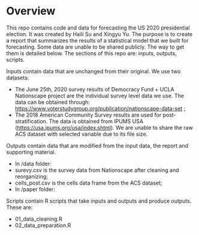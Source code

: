 # Overview

This repo contains code and data for forecasting the US 2020 presidential election. It was created by Haili Su and Xingyu Yu. The purpose is to create a report that summarizes the results of a statistical model that we built for forecasting. Some data are unable to be shared publicly. The way to get them is detailed below. The sections of this repo are: inputs, outputs, scripts.

Inputs contain data that are unchanged from their original. We use two datasets: 

- The June 25th, 2020 survey results of Democracy Fund + UCLA Nationscape project are the individual survey level data we use. The data can be obtained through: https://www.voterstudygroup.org/publication/nationscape-data-set ;
- The 2018 American Community Survey results are used for post-stratification. The data is obtained from IPUMS USA (https://usa.ipums.org/usa/index.shtml). We are unable to share the raw ACS dataset with selected variable due to its file size. 

Outputs contain data that are modified from the input data, the report and supporting material.

- In /data folder:
- surevy.csv is the survey data from Nationscape after cleaning and reorganizing;
- cells_post.csv is the cells data frame from the ACS dataset;
- In /paper folder:

Scripts contain R scripts that take inputs and outputs and produce outputs. These are:

- 01_data_cleaning.R
- 02_data_preparation.R




